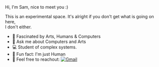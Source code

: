 Hi, I'm Sam, nice to meet you :) <br>

This is an experimental space. It's alright if you don't get what is going on here, <br>I don't either.

- 🔭 Fascinated by Arts, Humans & Computers
- 💬 Ask me about Computers and Arts
- 💻 Student of complex systems.
- 🌱 Fun fact: I'm just Human
- 📮 Feel free to reachout:  [![Gmail](https://img.shields.io/badge/-Gmail-c14438?&logo=Gmail&logoColor=white)](mailto:samueltiokeng@gmail.com)

